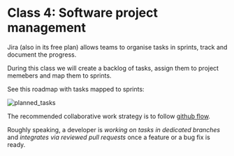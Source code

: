 # Class 4: Software project management

Jira (also in its free plan) allows teams to organise tasks in sprints, track and document the progress.

During this class we will create a backlog of tasks, assign them to project memebers and map them to sprints.

See this roadmap with tasks mapped to sprints:

![planned_tasks](figures/class_harmonogram.png)

The recommended collaborative work strategy is to follow [github flow](https://docs.github.com/en/get-started/quickstart/github-flow).

Roughly speaking, a developer is *working on tasks in dedicated branches* and *integrates via reviewed pull requests* once a feature or a bug fix is ready.